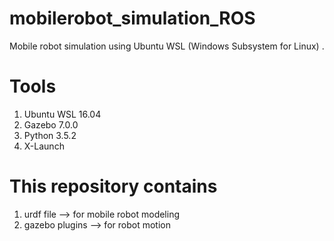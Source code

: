 # mobilerobot_simulation_ROS
Mobile robot simulation using Ubuntu WSL (Windows Subsystem for Linux) .

# Tools
1. Ubuntu WSL 16.04
2. Gazebo 7.0.0
3. Python 3.5.2
4. X-Launch

# This repository contains
1. urdf file --> for mobile robot modeling
3. gazebo plugins --> for robot motion
